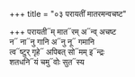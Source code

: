 +++
title = "०३ परायतीं मातरमन्वचष्ट"

+++
परायती᳓म् मात᳓रम् अ᳓न्व् अचष्ट  
न᳓ ना᳓नु गानि अ᳓नु नू᳓ गमानि  
त्व᳓ष्टुर् गृहे᳓ अपिबत् सो᳓मम् इ᳓न्द्रः  
शतधनि᳓यं चमु᳓वोः सुत᳓स्य